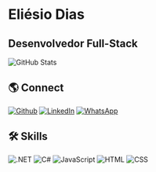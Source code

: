 # Eliésio Dias

## Desenvolvedor Full-Stack

![GitHub Stats](https://github-readme-stats.vercel.app/api?username=develidias&theme=midnight-purple&show_icons=true)

## 🌎 Connect

[![Github](https://img.shields.io/badge/Github-000?style=for-the-badge&logo=github&logoColor=6100ab)](https://github.com/develidias)
[![LinkedIn](https://img.shields.io/badge/LinkedIn-000?style=for-the-badge&logo=linkedin&logoColor=6100ab)](https://www.linkedin.com/in/eliésio-dias/)
[![WhatsApp](https://img.shields.io/badge/WhatsApp-000?style=for-the-badge&logo=whatsapp&logoColor=6100ab)](https://api.whatsapp.com/send?phone=5516997814592)
## 🛠 Skills

![.NET](https://img.shields.io/badge/.NET-000?style=for-the-badge&logo=dotnet)
![C#](https://img.shields.io/badge/C%23-000000?style=for-the-badge&logo=c-sharp&logoColor=green)
![JavaScript](https://img.shields.io/badge/JavaScript-000?style=for-the-badge&logo=javascript)
![HTML](https://img.shields.io/badge/HTML5-000?style=for-the-badge&logo=html5)
![CSS](https://img.shields.io/badge/CSS3-000?style=for-the-badge&logo=css3&logoColor=264CE4)

